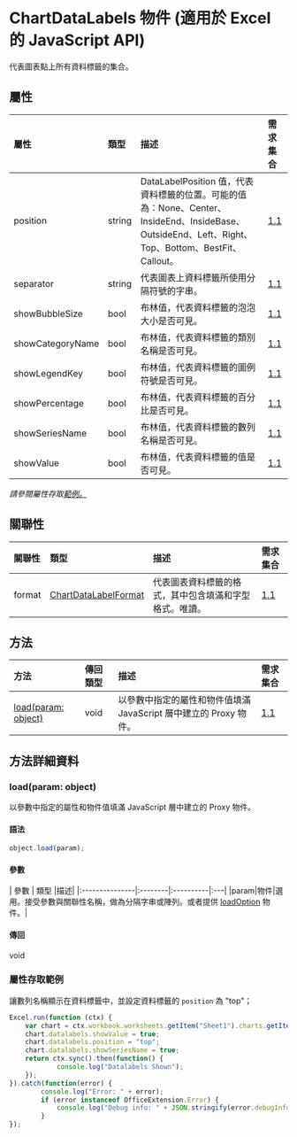 # <a name="chartdatalabels-object-javascript-api-for-excel"></a>ChartDataLabels 物件 (適用於 Excel 的 JavaScript API)

代表圖表點上所有資料標籤的集合。

## <a name="properties"></a>屬性

| 屬性	     | 類型	   |描述| 需求集合|
|:---------------|:--------|:----------|:----|
|position|string|DataLabelPosition 值，代表資料標籤的位置。可能的值為：None、Center、InsideEnd、InsideBase、OutsideEnd、Left、Right、Top、Bottom、BestFit、Callout。|[1.1](../requirement-sets/excel-api-requirement-sets.md)|
|separator|string|代表圖表上資料標籤所使用分隔符號的字串。|[1.1](../requirement-sets/excel-api-requirement-sets.md)|
|showBubbleSize|bool|布林值，代表資料標籤的泡泡大小是否可見。|[1.1](../requirement-sets/excel-api-requirement-sets.md)|
|showCategoryName|bool|布林值，代表資料標籤的類別名稱是否可見。|[1.1](../requirement-sets/excel-api-requirement-sets.md)|
|showLegendKey|bool|布林值，代表資料標籤的圖例符號是否可見。|[1.1](../requirement-sets/excel-api-requirement-sets.md)|
|showPercentage|bool|布林值，代表資料標籤的百分比是否可見。|[1.1](../requirement-sets/excel-api-requirement-sets.md)|
|showSeriesName|bool|布林值，代表資料標籤的數列名稱是否可見。|[1.1](../requirement-sets/excel-api-requirement-sets.md)|
|showValue|bool|布林值，代表資料標籤的值是否可見。|[1.1](../requirement-sets/excel-api-requirement-sets.md)|

_請參閱屬性存取[範例。](#property-access-examples)_

## <a name="relationships"></a>關聯性
| 關聯性 | 類型	   |描述| 需求集合|
|:---------------|:--------|:----------|:----|
|format|[ChartDataLabelFormat](chartdatalabelformat.md)|代表圖表資料標籤的格式，其中包含填滿和字型格式。唯讀。|[1.1](../requirement-sets/excel-api-requirement-sets.md)|

## <a name="methods"></a>方法

| 方法           | 傳回類型    |描述| 需求集合|
|:---------------|:--------|:----------|:----|
|[load(param: object)](#loadparam-object)|void|以參數中指定的屬性和物件值填滿 JavaScript 層中建立的 Proxy 物件。|[1.1](../requirement-sets/excel-api-requirement-sets.md)|

## <a name="method-details"></a>方法詳細資料


### <a name="loadparam-object"></a>load(param: object)
以參數中指定的屬性和物件值填滿 JavaScript 層中建立的 Proxy 物件。

#### <a name="syntax"></a>語法
```js
object.load(param);
```

#### <a name="parameters"></a>參數
| 參數	    | 類型	   |描述|
|:---------------|:--------|:----------|:---|
|param|物件|選用。接受參數與關聯性名稱，做為分隔字串或陣列。或者提供 [loadOption](loadoption.md) 物件。|

#### <a name="returns"></a>傳回
void
### <a name="property-access-examples"></a>屬性存取範例

讓數列名稱顯示在資料標籤中，並設定資料標籤的 `position` 為 "top"；

```js
Excel.run(function (ctx) { 
    var chart = ctx.workbook.worksheets.getItem("Sheet1").charts.getItem("Chart1"); 
    chart.datalabels.showValue = true;
    chart.datalabels.position = "top";
    chart.datalabels.showSeriesName = true;
    return ctx.sync().then(function() {
            console.log("Datalabels Shown");
    });
}).catch(function(error) {
        console.log("Error: " + error);
        if (error instanceof OfficeExtension.Error) {
            console.log("Debug info: " + JSON.stringify(error.debugInfo));
        }
});
```
